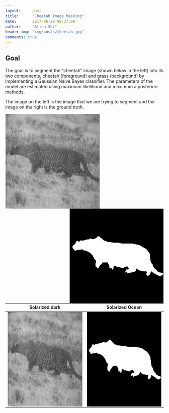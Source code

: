 ```yaml
---
layout:     post
title:      "Cheetah Image Masking"
date:       2017-06-20 09:37:00
author:     "Allen Shi"
header-img: "img/posts/cheetah.jpg"
comments: true
---
```


## Goal
The goal is to segment the “cheetah” image (shown below in the left) into its two components, cheetah (foreground) and grass (background) by implementing a Gaussian Naive Bayes classifier. The parameters of the model are estimated using maximum likelihood and maximum a posteriori methods.

The image on the left is the image that we are trying to segment and the image on the right is the ground truth.

<img src="/img/posts/cheetah.png" align="left" width="300" height="300" ><img/><img src="/img/posts/cheetah_mask.png" align="right" width="300" height="300" >


Solarized dark             |  Solarized Ocean
:-------------------------:|:-------------------------:
<img src="/img/posts/cheetah.png" align="left" width="300" height="300" >  |  <img src="/img/posts/cheetah_mask.png" align="right" width="300" height="300" >

